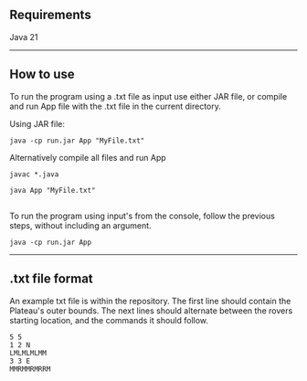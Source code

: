 ## Requirements
Java 21

---
## How to use
To run the program using a .txt file as input use either JAR file, or compile and run App file with the .txt file in the current directory.

Using JAR file:

    java -cp run.jar App "MyFile.txt"

Alternatively compile all files and run App

    javac *.java

    java App "MyFile.txt"

##

To run the program using input's from the console, follow the previous steps, without including an argument.

    java -cp run.jar App

---

## .txt file format

An example txt file is within the repository. The first line should contain the Plateau's outer bounds. The next lines should alternate between the rovers starting location, and the commands it should follow. 

    5 5
    1 2 N
    LMLMLMLMM
    3 3 E
    MMRMMRMRRM



    



